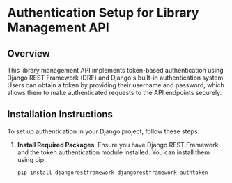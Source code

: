 # Authentication Setup for Library Management API

## Overview

This library management API implements token-based authentication using Django REST Framework (DRF) and Django's built-in authentication system. Users can obtain a token by providing their username and password, which allows them to make authenticated requests to the API endpoints securely.

## Installation Instructions

To set up authentication in your Django project, follow these steps:

1. **Install Required Packages**:
   Ensure you have Django REST Framework and the token authentication module installed. You can install them using pip:

   ```bash
   pip install djangorestframework djangorestframework-authtoken